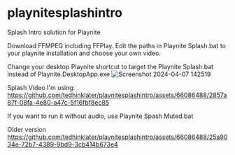 # playnitesplashintro
Splash Intro solution for Playnite

Download FFMPEG including FFPlay. Edit the paths in Playnite Splash.bat to your playnite installation and choose your own video. 

Change your desktop Playnite shortcut to target the Playnite Splash.bat instead of Playnite.DesktopApp.exe
![Screenshot 2024-04-07 142519](https://github.com/tedhinklater/playnitesplashintro/assets/66086488/ef489d7d-4d65-4fc1-bb18-02ecf00bdc3b)

Splash Video I'm using: 
https://github.com/tedhinklater/playnitesplashintro/assets/66086488/2857a87f-08fa-4e80-a47c-5f16fbf8ec85



If you want to run it without audio, use Playnite Spash Muted.bat

Older version 
https://github.com/tedhinklater/playnitesplashintro/assets/66086488/25a9034e-72b7-4389-9bd9-3cb414b673e4


